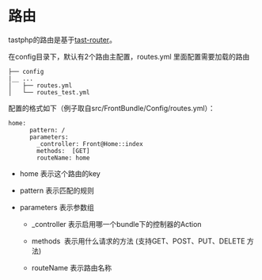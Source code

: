 # **路由**

tastphp的路由是基于[tast-router](https://github.com/xujiajun/tast-router)。

在config目录下，默认有2个路由主配置，routes.yml 里面配置需要加载的路由

```
├── config
|__ ...
│   ├── routes.yml
│   └── routes_test.yml
```

配置的格式如下（例子取自src/FrontBundle/Config/routes.yml）：

```
home:
      pattern: /
      parameters:
        _controller: Front@Home::index
        methods:  [GET]
        routeName: home
```

* home 表示这个路由的key

* pattern 表示匹配的规则

* parameters 表示参数组

  * _controller 表示启用哪一个bundle下的控制器的Action
  
  * methods  表示用什么请求的方法 (支持GET、POST、PUT、DELETE 方法)
  
  * routeName 表示路由名称



